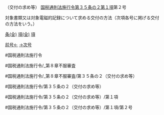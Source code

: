 （交付の求め等）
[国税通則法施行令第３５条の２第１項](国税通則法施行＿令＿第３５条の２第１項)第２号

対象書類又は対象電磁的記録について求める交付の方法（次項各号に掲げる交付の方法をいう。）

[条(全)](国税通則法施行＿令＿第３５条の２_.md)    [項(全)](国税通則法施行＿令＿第３５条の２第１項_.md)    [項](国税通則法施行＿令＿第３５条の２第１項.md)

[前号←](国税通則法施行＿令＿第３５条の２第１項第１号.md)    [→次号](国税通則法施行＿令＿第３５条の２第１項第３号.md)

#国税通則法施行令

#国税通則法施行令/_第８章不服審査

#国税通則法施行令/_第８章不服審査/第３５条の２（交付の求め等）

#国税通則法施行令/第３５条の２（交付の求め等）

#国税通則法施行令/第３５条の２（交付の求め等）/第１項

#国税通則法施行令/第３５条の２（交付の求め等）/第１項/第２号

